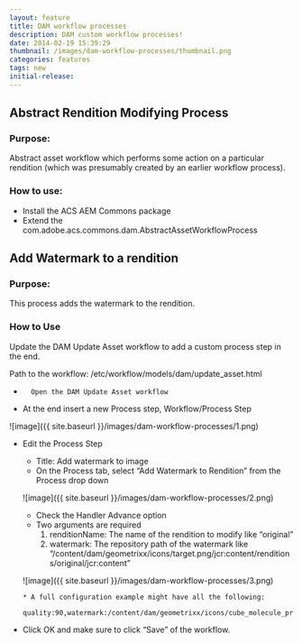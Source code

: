 ```yaml
---
layout: feature
title: DAM workflow processes
description: DAM custom workflow processes!
date: 2014-02-19 15:39:29
thumbnail: /images/dam-workflow-processes/thumbnail.png
categories: features
tags: new
initial-release:
---
```




## Abstract Rendition Modifying Process

### Purpose:
Abstract asset workflow which performs some action on a particular rendition (which was presumably created by an earlier workflow process).

### How to use:
* Install the ACS AEM Commons package
* Extend the com.adobe.acs.commons.dam.AbstractAssetWorkflowProcess


## Add Watermark to a rendition

### Purpose:
This process adds the watermark to the rendition.

### How to Use
Update the DAM Update Asset workflow to add a custom process step in the end.

Path to the workflow: /etc/workflow/models/dam/update_asset.html

*   	Open the DAM Update Asset workflow
* 	At the end insert a new Process step, Workflow/Process Step

![image]({{ site.baseurl }}/images/dam-workflow-processes/1.png)

*  	Edit the Process Step
	* Title: Add watermark to image
	* On the Process tab, select “Add Watermark to Rendition” from the Process drop down

	![image]({{ site.baseurl }}/images/dam-workflow-processes/2.png)

	* Check the Handler Advance option
	* Two arguments are required
		1. renditionName: The name of the rendition to modify like “original”
		2. watermark: The repository path of the watermark like “/content/dam/geometrixx/icons/target.png/jcr:content/renditions/original/jcr:content”

	![image]({{ site.baseurl }}/images/dam-workflow-processes/3.png)

        * A full configuration example might have all the following:
           quality:90,watermark:/content/dam/geometrixx/icons/cube_molecule_preferences.png/jcr:content/renditions/original,renditionName:cq5dam.web.1280.1280

*  Click OK and make sure to click “Save” of the workflow.


